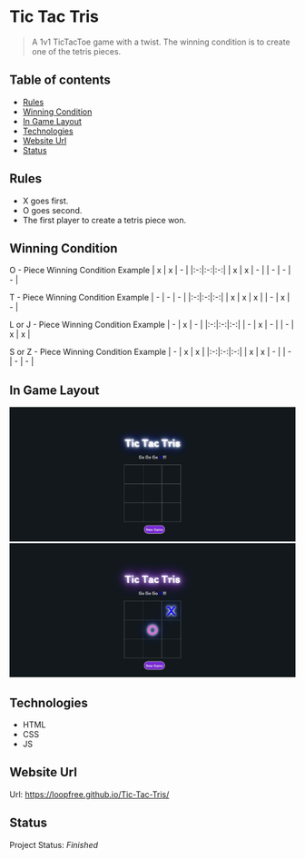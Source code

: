 # Tic Tac Tris
> A 1v1 TicTacToe game with a twist. The winning condition is to create one of the tetris pieces.

## Table of contents
* [Rules](#rules)
* [Winning Condition](#winning-condition)
* [In Game Layout](#in-game-layout)
* [Technologies](#technologies)
* [Website Url](#website-url)
* [Status](#status)


## Rules
* X goes first.
* O goes second.
* The first player to create a tetris piece won.

## Winning Condition
O - Piece Winning Condition Example
| x | x | - |
|:-:|:-:|:-:|
| x | x | - |
| - | - | - |

T - Piece Winning Condition Example
| - | - | - |
|:-:|:-:|:-:|
| x | x | x |
| - | x | - |

L or J - Piece Winning Condition Example
| - | x | - |
|:-:|:-:|:-:|
| - | x | - |
| - | x | x |

S or Z - Piece Winning Condition Example
| - | x | x |
|:-:|:-:|:-:|
| x | x | - |
| - | - | - |

## In Game Layout
![photo-one](./img/photo1.jpg)
![photo-two](./img/photo2.jpg)

## Technologies
* HTML
* CSS
* JS

## Website Url
Url: https://loopfree.github.io/Tic-Tac-Tris/

## Status
Project Status: _Finished_
